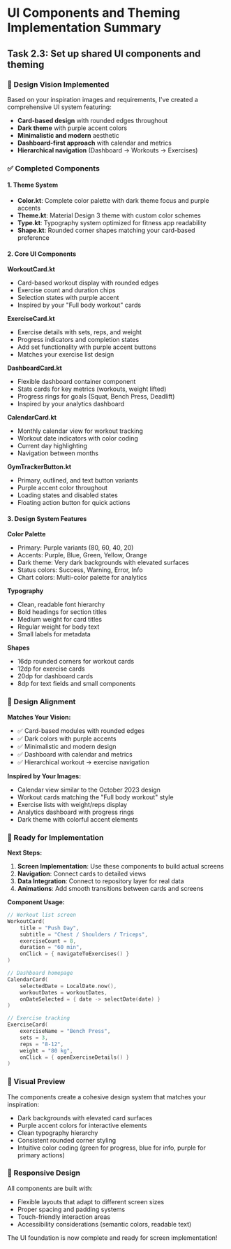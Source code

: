 # UI Components and Theming Implementation Summary

## Task 2.3: Set up shared UI components and theming

### 🎨 Design Vision Implemented

Based on your inspiration images and requirements, I've created a comprehensive UI system featuring:

- **Card-based design** with rounded edges throughout
- **Dark theme** with purple accent colors
- **Minimalistic and modern** aesthetic
- **Dashboard-first approach** with calendar and metrics
- **Hierarchical navigation** (Dashboard → Workouts → Exercises)

### ✅ Completed Components

#### 1. Theme System
- **Color.kt**: Complete color palette with dark theme focus and purple accents
- **Theme.kt**: Material Design 3 theme with custom color schemes
- **Type.kt**: Typography system optimized for fitness app readability
- **Shape.kt**: Rounded corner shapes matching your card-based preference

#### 2. Core UI Components

**WorkoutCard.kt**
- Card-based workout display with rounded edges
- Exercise count and duration chips
- Selection states with purple accent
- Inspired by your "Full body workout" cards

**ExerciseCard.kt**
- Exercise details with sets, reps, and weight
- Progress indicators and completion states
- Add set functionality with purple accent buttons
- Matches your exercise list design

**DashboardCard.kt**
- Flexible dashboard container component
- Stats cards for key metrics (workouts, weight lifted)
- Progress rings for goals (Squat, Bench Press, Deadlift)
- Inspired by your analytics dashboard

**CalendarCard.kt**
- Monthly calendar view for workout tracking
- Workout date indicators with color coding
- Current day highlighting
- Navigation between months

**GymTrackerButton.kt**
- Primary, outlined, and text button variants
- Purple accent color throughout
- Loading states and disabled states
- Floating action button for quick actions

#### 3. Design System Features

**Color Palette**
- Primary: Purple variants (80, 60, 40, 20)
- Accents: Purple, Blue, Green, Yellow, Orange
- Dark theme: Very dark backgrounds with elevated surfaces
- Status colors: Success, Warning, Error, Info
- Chart colors: Multi-color palette for analytics

**Typography**
- Clean, readable font hierarchy
- Bold headings for section titles
- Medium weight for card titles
- Regular weight for body text
- Small labels for metadata

**Shapes**
- 16dp rounded corners for workout cards
- 12dp for exercise cards
- 20dp for dashboard cards
- 8dp for text fields and small components

### 🎯 Design Alignment

**Matches Your Vision:**
- ✅ Card-based modules with rounded edges
- ✅ Dark colors with purple accents
- ✅ Minimalistic and modern design
- ✅ Dashboard with calendar and metrics
- ✅ Hierarchical workout → exercise navigation

**Inspired by Your Images:**
- Calendar view similar to the October 2023 design
- Workout cards matching the "Full body workout" style
- Exercise lists with weight/reps display
- Analytics dashboard with progress rings
- Dark theme with colorful accent elements

### 🚀 Ready for Implementation

**Next Steps:**
1. **Screen Implementation**: Use these components to build actual screens
2. **Navigation**: Connect cards to detailed views
3. **Data Integration**: Connect to repository layer for real data
4. **Animations**: Add smooth transitions between cards and screens

**Component Usage:**
```kotlin
// Workout list screen
WorkoutCard(
    title = "Push Day",
    subtitle = "Chest / Shoulders / Triceps",
    exerciseCount = 8,
    duration = "60 min",
    onClick = { navigateToExercises() }
)

// Dashboard homepage
CalendarCard(
    selectedDate = LocalDate.now(),
    workoutDates = workoutDates,
    onDateSelected = { date -> selectDate(date) }
)

// Exercise tracking
ExerciseCard(
    exerciseName = "Bench Press",
    sets = 3,
    reps = "8-12",
    weight = "80 kg",
    onClick = { openExerciseDetails() }
)
```

### 🎨 Visual Preview

The components create a cohesive design system that matches your inspiration:
- Dark backgrounds with elevated card surfaces
- Purple accent colors for interactive elements
- Clean typography hierarchy
- Consistent rounded corner styling
- Intuitive color coding (green for progress, blue for info, purple for primary actions)

### 📱 Responsive Design

All components are built with:
- Flexible layouts that adapt to different screen sizes
- Proper spacing and padding systems
- Touch-friendly interaction areas
- Accessibility considerations (semantic colors, readable text)

The UI foundation is now complete and ready for screen implementation!